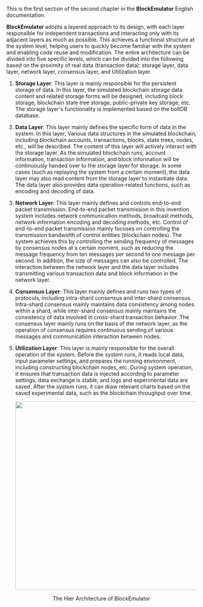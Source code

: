 
This is the first section of the second chapter in the **BlockEmulator** English documentation. 

**BlockEmulator** adopts a layered approach to its design, with each layer responsible for independent transactions and interacting only with its adjacent layers as much as possible. This achieves a functional structure at the system level, helping users to quickly become familiar with the system and enabling code reuse and modification. The entire architecture can be divided into five specific levels, which can be divided into the following based on the proximity of real data (transaction data): storage layer, data layer, network layer, consensus layer, and Utilization layer.

1. **Storage Layer**: This layer is mainly responsible for the persistent storage of data. In this layer, the simulated blockchain storage data content and related storage forms will be designed, including block storage, blockchain state tree storage, public-private key storage, etc. The storage layer's functionality is implemented based on the boltDB database.

2. **Data Layer**: This layer mainly defines the specific form of data in the system. In this layer, Various data structures in the simulated blockchain, including blockchain accounts, transactions, blocks, state trees, nodes, etc., will be described. The content of this layer will actively interact with the storage layer. As the simulated blockchain runs, account information, transaction information, and block information will be continuously handed over to the storage layer for storage. In some cases (such as replaying the system from a certain moment), the data layer may also read content from the storage layer to instantiate data. The data layer also provides data operation-related functions, such as encoding and decoding of data.

3. **Network Layer**: This layer mainly defines and controls end-to-end packet transmission. End-to-end packet transmission in this invention system includes network communication methods, broadcast methods, network information encoding and decoding methods, etc. Control of end-to-end packet transmission mainly focuses on controlling the transmission bandwidth of control entities (blockchain nodes). The system achieves this by controlling the sending frequency of messages by consensus nodes at a certain moment, such as reducing the message frequency from ten messages per second to one message per second. In addition, the size of messages can also be controlled. The interaction between the network layer and the data layer includes transmitting various transaction data and block information in the network layer.

4. **Consensus Layer**: This layer mainly defines and runs two types of protocols, including intra-shard consensus and inter-shard consensus. Intra-shard consensus mainly maintains data consistency among nodes within a shard, while inter-shard consensus mainly maintains the consistency of data involved in cross-shard transaction behavior. The consensus layer mainly runs on the basis of the network layer, as the operation of consensus requires continuous sending of various messages and communication interaction between nodes.

5. **Utilization Layer**: This layer is mainly responsible for the overall operation of the system. Before the system runs, it reads local data, input parameter settings, and prepares the running environment, including constructing blockchain nodes, etc. During system operation, it ensures that transaction data is injected according to parameter settings, data exchange is stable, and logs and experimental data are saved. After the system runs, it can draw relevant charts based on the saved experimental data, such as the blockchain throughput over time.
   
      <img src ="https://github.com/HuangLab-SYSU/block-emulator/blob/main/docs/en/SystemArch.png" width= 500>

  <center>The Hier Architecture of BlockEmulator </center>
